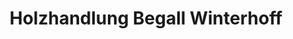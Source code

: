 ---
title: "Holzhandlung Begall Winterhoff"
url: /koeln/holzhandlung-begall-winterhoff/
shop: Baumarkt
---